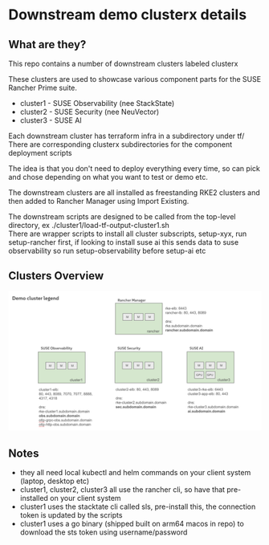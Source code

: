 # Downstream demo clusterx details

## What are they?
This repo contains a number of downstream clusters labeled clusterx  

These clusters are used to showcase various component parts for the SUSE Rancher Prime suite.

* cluster1 - SUSE Observability (nee StackState)
* cluster2 - SUSE Security (nee NeuVector)
* cluster3 - SUSE AI

Each downstream cluster has terraform infra in a subdirectory under tf/  
There are corresponding clusterx subdirectories for the component deployment scripts  

The idea is that you don't need to deploy everything every time, so can pick and chose depending on what you want to test or demo etc.  

The downstream clusters are all installed as freestanding RKE2 clusters and then added to Rancher Manager using Import Existing.

The downstream scripts are designed to be called from the top-level directory, ex ./cluster1/load-tf-output-cluster1.sh  
There are wrapper scripts to install all cluster subscripts, setup-xyx, run setup-rancher first, if looking to install suse ai this sends data to suse observability so run setup-observability before setup-ai etc

## Clusters Overview
![clusters-overview-diagram](./assets/clusters-overview-diagram.png)

## Notes
* they all need local kubectl and helm commands on your client system (laptop, desktop etc)
* cluster1, cluster2, cluster3 all use the rancher cli, so have that pre-installed on your client system
* cluster1 uses the stacktate cli called sls, pre-install this, the connection token is updated by the scripts
* cluster1 uses a go binary (shipped built on arm64 macos in repo) to download the sts token using username/password


